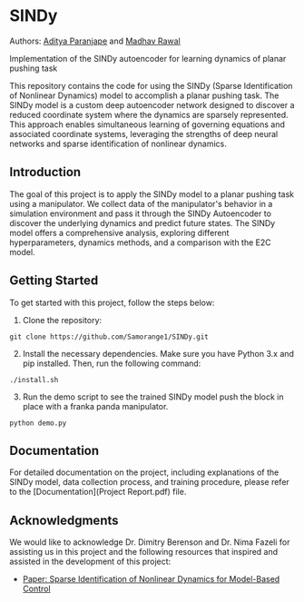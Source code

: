 # SINDy

Authors: [Aditya Paranjape](https://github.com/adityaaap) and [Madhav Rawal](https://github.com/Samorange1)

Implementation of the SINDy autoencoder for learning dynamics of planar pushing task


This repository contains the code for using the SINDy (Sparse Identification of Nonlinear Dynamics) model to accomplish a planar pushing task. The SINDy model is a custom deep autoencoder network designed to discover a reduced coordinate system where the dynamics are sparsely represented. This approach enables simultaneous learning of governing equations and associated coordinate systems, leveraging the strengths of deep neural networks and sparse identification of nonlinear dynamics.

## Introduction

The goal of this project is to apply the SINDy model to a planar pushing task using a manipulator. We collect data of the manipulator's behavior in a simulation environment and pass it through the SINDy Autoencoder to discover the underlying dynamics and predict future states. The SINDy model offers a comprehensive analysis, exploring different hyperparameters, dynamics methods, and a comparison with the E2C model.

## Getting Started

To get started with this project, follow the steps below:

1. Clone the repository:
```
git clone https://github.com/Samorange1/SINDy.git
```

2. Install the necessary dependencies. Make sure you have Python 3.x and pip installed. Then, run the following command: 
```
./install.sh
```
3. Run the demo script to see the trained SINDy model push the block in place with a franka panda manipulator.
```
python demo.py
```


## Documentation

For detailed documentation on the project, including explanations of the SINDy model, data collection process, and training procedure, please refer to the [Documentation](Project Report.pdf) file.

## Acknowledgments

We would like to acknowledge Dr. Dimitry Berenson and Dr. Nima Fazeli for assisting us in this project and the following resources that inspired and assisted in the development of this project:
- [Paper: Sparse Identification of Nonlinear Dynamics for Model-Based Control](https://arxiv.org/abs/1603.00370)





